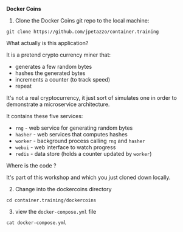**Docker Coins**

1. Clone the Docker Coins git repo to the local machine:

```execute
git clone https://github.com/jpetazzo/container.training
```

What actually is this application?

It is a pretend crypto currency miner that:

* generates a few random bytes
* hashes the generated bytes
* increments a counter (to track speed)
* repeat

It's not a real cryptocurrency, it just sort of simulates one in order to demonstrate a microservice architecture.

It contains these five services:

* `rng` - web service for generating random bytes
* `hasher` - web services that computes hashes
* `worker` - background process calling `rng` and `hasher`
* `webui` - web interface to watch progress
* `redis` - data store (holds a counter updated by `worker`)

Where is the code ?

It's part of this workshop and which you just cloned down locally.

2. Change into the dockercoins directory

```execute
cd container.training/dockercoins
```

3. view the `docker-compose.yml` file

```execute
cat docker-compose.yml
```
